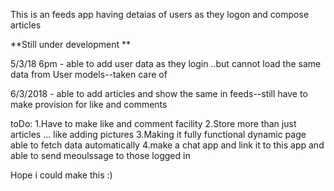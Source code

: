 This is an feeds app having detaias of users as they logon and compose articles


**Still under development **

5/3/18 6pm  - able to add user data as they login ..but cannot load the same data from 
User models--taken care of

6/3/2018 - able to add articles and show the same in feeds--still have to make provision for like and comments

toDo:
	1.Have to make like and comment facility
	2.Store more than just articles ... like adding pictures
	3.Making it fully functional dynamic page able to fetch data automatically
	4.make a chat app and link it to this app and able to send meoulssage to those logged in

Hope i could make  this :)
